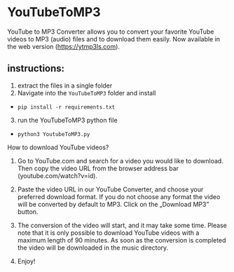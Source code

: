 # YouTubeToMP3


YouTube to MP3 Converter allows you to convert your favorite YouTube videos to MP3 (audio)  files and to download them easily. Now available in the web version (https://ytmp3ls.com).

## instructions:

1. extract the files in a single folder
2. Navigate into the ```YouTubeToMP3``` folder and install
- ```pip install -r requirements.txt```
3. run the YouTubeToMP3 python file
- ```python3 YoutubeToMP3.py ```


How to download YouTube videos?
1. Go to YouTube.com and search for a video you would like to download. Then copy the video URL from the browser address bar (youtube.com/watch?v=id).

2. Paste the video URL in our YouTube Converter, and choose your preferred download format. If you do not choose any format the video will be converted by default to MP3. Click on the „Download MP3” button.

3. The conversion of the video will start, and it may take some time. Please note that it is only possible to download YouTube videos with a maximum length of 90 minutes. As soon as the conversion is completed the video will be downloaded in the music directory.

4. Enjoy!
